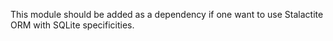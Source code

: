 This module should be added as a dependency if one want to use Stalactite ORM with SQLite specificities.